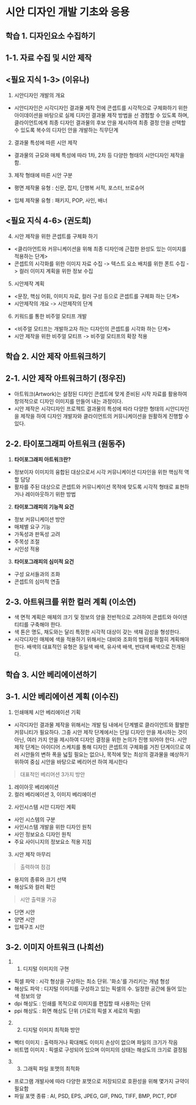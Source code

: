 # 시안 디자인 개발 기초와 응용

## 학습 1. 디자인요소 수집하기
 
## 1-1. 자료 수집 및 시안 제작

## <필요 지식 1-3> (이유나)

1) 시안디자인 개발의 개요
 - 시안디자인은 시각디자인 결과물 제작 전에 콘셉트를 시각적으로 구체화하기 위한 아이데이션을 바탕으로 실제 디자인 결과물 제작 방법을 선 경험할 수 있도록 하며, 클라이언트에게 최종 디자인 결과물의 후보 안을 제시하여 최종 결정 안을 선택할 수 있도록 복수의 디자인 안을 개발하는 직무단계

2) 결과물 특성에 따른 시안 제작
 - 결과물의 규모와 매체 특성에 따라 1차, 2차 등 다양한 형태의 시안디자인 제작을 함.

3) 제작 형태에 따른 시안 구분
 - 평면 제작물 유형 : 신문, 잡지, 단행복 서적, 포스터, 브로슈어

 - 입체 제작물 유형 : 패키지, POP, 사인, 배너


## <필요 지식 4-6> (권도희)

4) 시안 제작을 위한 콘셉트를 구체화 하기
 - <클리아언트와 커뮤니케이션을 위해 최종 디자인에 근접한 완성도 있는 이미지를 적용하는 단계>
 - 콘셉트의 시각화를 위한 이미지 자료 수집 -> 텍스트 요소 배치를 위한 폰트 수집 -> 컬러 이미지 계획을 위한 정보 수집
    
5) 시안제작 계획
 - <문장, 핵심 어휘, 이미지 자료, 컬러 구성 등으로 콘셉트를 구체화 하는 단계>
 - 시안제작의 개요 -> 시안제작의 단계
    
6) 키워드를 통한 비주얼 모티프 개발
 - <비주얼 모티프는 개발하고자 하는 디자인의 콘셉트를 시각화 하는 단계>
 - 시안 제작을 위한 비주얼 모티프 -> 비주얼 모티프의 확장 적용


## 학습 2. 시안 제작 아트워크하기 

## 2-1. 시안 제작 아트워크하기 (정우진)

 - 아트워크(Artwork)는 설정된 디자인 콘셉트에 맞게 준비된 시작 자료를 활용하여 창의적으로 디자인 이미지를 만들어 내는 과정이다.
 - 시안 제작은 시각디자인 프로젝트 결과물의 특성에 따라 다양한 형태의 시안디자인을 제작을 하여 디자인 개발자와 클라이언트의 커뮤니케이션을 원활하게 진행할 수 있다.


## 2-2. 타이포그래피 아트워크 (원동주)

1) **타이포그래피 아트워크란?**
- 정보이자 이미지의 융합된 대상으로서 시각 커뮤니케이션 디자인을 위한 핵심적 역할 담당
- 활자를 주된 대상으로 콘셉트와 커뮤니케이션 목적에 맞도록 시각적 형태로 표현하거나 레이아웃하기 위한 방법

2) **타이포그래피의 기능적 요건**
- 정보 커뮤니케이션 방안
- 매체별 요구 기능
- 가독성과 판독성 고려
- 주목성 조절
- 시인성 적용

3) **타이포그래피의 심미적 요건**
- 구성 요서들과의 조화
- 콘셉트의 심미적 연출


## 2-3. 아트워크를 위한 컬러 계획 (이소연)

- 색 면적 계획은 매체의 크기 및 정보의 양을 전반적으로 고려하여 콘셉트와 아이덴티티를 구축해야 한다.
- 색 톤은 명도, 채도와는 달리 특정한 시각적 대상이 갖는 색채 감성을 형성한다.
- 시각디자인 매체에 색을 적용하기 위해서는 대비와 조화의 범위를 적절히 계획해야 한다. 배색의 대표적인 유형은 동일색 배색, 유사색 배색, 반대색 배색으로 전개된다. 



## 학습 3. 시안 베리에이션하기

## 3-1. 시안 베리에이션 계획 (이수진) 

1) 인쇄매체 시안 베리에이션 기획

- 시각디자인 결과물 제작을 위해서는 개발 팀 내에서 단계별로 클라이언트와 활발한 커뮤니티가 필요하다. 그중 시안 제작 단계에서는 단일 디자인 안을 제시하는 것이 아닌, 여러 가지 안을 제시하여 디자인 결정을 위한 논의가 진행 되어야 한다. 시안 제작 단계는 아이디어 스케치를 통해 디자인 콘셉트의 구체화를 거친 단계이므로 여러 시안들의 변하 폭을 넓힐 필요는 없으나, 목적에 맞는 최상의 결과물을 예상하기 위하여 중심 시안을 바탕으로 베리어션 하여 제시한다

> 대표적인 베리어션 3가지 방안

1. 레이아웃 베리에이션
2. 컬러 베리에이션
3, 이미지 베리에이션

2) 사인시스템 시안 디자인 계획

- 사인 시스템의 구분
- 사인시스템 개발을 위한 디자인 원칙
- 사인 정보요소 디자인 원칙
- 주요 사이니지의 정보요소 적용 지침


3) 시안 제작 마무리

> 출력하여 점검
- 용지의 종류와 크기 선택
- 해상도와 컬러 확인

>시안 출력물 가공
- 단면 시안
- 양면 시안
- 입체구조 시안


## 3-2. 이미지 아트워크 (나희선)

1) 1. 디지털 이미지의 구현
- 픽셀 파악 : 시각 형상을 구상하는 최소 단위. '화소'를 가리키는 개념 형성 
- 해상도 파악 : 디지털 이미지를 구성하고 있는 픽셀의 수. 일정한 공간에 들어 있는 색 정보의 양
- dpi 해상도 : 인쇄를 목적으로 이미지를 편집할 때 사용하는 단위
- ppi 해상도 : 화면 해상도 단위 (가로의 픽셀 X 세로의 픽셀)

2) 2. 디지털 이미지 최적화 방안
- 벡터 이미지 : 출력하거나 확대해도 이미지 손상이 없으며 파일의 크기가 작음
- 비트맵 이미지 : 픽셀로 구성되어 있으며 이미지의 상태는 해상도의 크기로 결정됨

3) 3. 그래픽 파일 포맷의 최적화
- 프로그램 개발사에 따라 다양한 포맷으로 저장되므로 호환성을 위해 몇가지 규약이 필요함
- 파일 포맷 종류 : AI, PSD, EPS, JPEG, GIF, PNG, TIFF, BMP, PICT, PDF 

